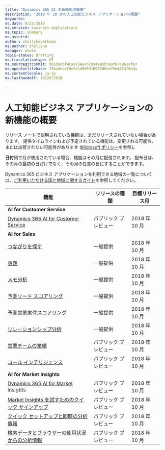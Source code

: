 ```yaml
---
title: "Dynamics 365 AI の新機能の概要"
description: "2018 年 10 月の人工知能ビジネス アプリケーションの概要"
keywords: 
ms.date: 9/25/2018
ms.service: business-applications
ms.topic: summary
ms.assetid: 
author: shellyhaverkamp
ms.author: shellyha
manager: annbe
topic-status: Drafting
ms.translationtype: HT
ms.sourcegitcommit: d65d9c6f9cae75ea7d7934a95b3a9f67a9e10fe3
ms.openlocfilehash: 79ba9ccef0e5e1d993916907d0eb79e44f4f0dda
ms.contentlocale: ja-jp
ms.lasthandoff: 10/26/2018

---
```


#  <a name="summary-of-whats-new-in-artificial-intelligence-business-applications"></a>人工知能ビジネス アプリケーションの新機能の概要

リリース ノートで説明されている機能は、まだリリースされていない場合があります。 提供タイムラインおよび予定されている機能は、変更される可能性、または出荷されない可能性があります ([Microsoft ポリシー](https://go.microsoft.com/fwlink/p/?linkid=2007332)を参照)。

**日付**列で月が使用されている場合、機能はその月に配信されます。 配布日は、その月の最初の日だけでなく、その月の任意の日にすることができます。

Dynamics 365 ビジネス アプリケーションを利用できる地域の一覧については、[ご利用いただける国と地域に関するガイド](https://aka.ms/dynamics_365_international_availability_deck)を参照してください。

| 機能                                                         | リリースの種類   | 目標リリース月 |
|-----------------------------------------------------------------|----------------|----------------------|
|**AI for Customer Service** |
| [Dynamics 365 AI for Customer Service](dynamics365-ai-customer-service-insights.md )     | パブリック プレビュー  | 2018 年 10 月            |
|**AI for Sales** |
| [つながりを探す](who-knows-whom.md)                          | 一般提供          | 2018 年 10 月          |
| [話題](talking-points.md)                          | 一般提供          | 2018 年 10 月          |
| [メモ分析](notes-analysis.md)                          | 一般提供          | 2018 年 10 月          |
| [予測リード スコアリング](predictive-lead-scoring.md)                          | 一般提供          | 2018 年 10 月          |
| [予測営業案件スコアリング](predictive-opportunity-scoring.md)            | 一般提供          | 2018 年 10 月          |
| [リレーションシップ分析](relationship-analytics.md) | 一般提供 | 2018 年 10 月 |
| [営業チームの業績](dynamics-365-ai-sales-app.md)     | パブリック プレビュー  | 2018 年 10 月            |
| [コール インテリジェンス](call-intelligence-sales-app.md)     | パブリック プレビュー  | 2018 年 10 月            |
|**AI for Market Insights** |
| [Dynamics 365 AI for Market Insights](../market-insights/index.md)    | パブリック プレビュー | 2018 年 10 月         |
| [Market Insights を試すためのクイック サインアップ](../market-insights/quick-sign-in.md)    | パブリック プレビュー | 2018 年 10 月         |
| [クイック セットアップと即時の分析情報](../market-insights/quick-setup.md)              | パブリック プレビュー | 2018 年 10 月         |
| [検索データとブラウザーの使用状況からの分析情報](../market-insights/search-browse.md) | パブリック プレビュー | 2018 年 10 月         |

